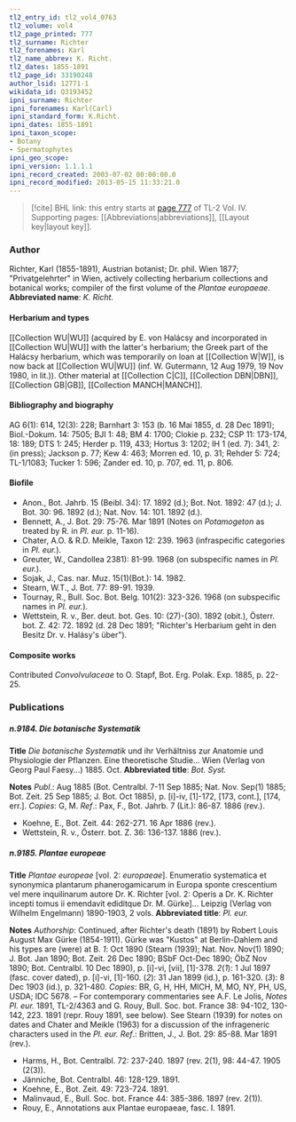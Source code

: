 ```yaml
---
tl2_entry_id: tl2_vol4_0763
tl2_volume: vol4
tl2_page_printed: 777
tl2_surname: Richter
tl2_forenames: Karl
tl2_name_abbrev: K. Richt.
tl2_dates: 1855-1891
tl2_page_id: 33190248
author_lsid: 12771-1
wikidata_id: Q3193452
ipni_surname: Richter
ipni_forenames: Karl(Carl)
ipni_standard_form: K.Richt.
ipni_dates: 1855-1891
ipni_taxon_scope: 
- Botany
- Spermatophytes
ipni_geo_scope: 
ipni_version: 1.1.1.1
ipni_record_created: 2003-07-02 00:00:00.0
ipni_record_modified: 2013-05-15 11:33:21.0
---
```



> [!cite] BHL link: this entry starts at [page 777](https://www.biodiversitylibrary.org/page/33190248) of TL-2 Vol. IV.
> Supporting pages: [[Abbreviations|abbreviations]], [[Layout key|layout key]].

### Author

Richter, Karl (1855-1891), Austrian botanist; Dr. phil. Wien 1877; "Privatgelehrter" in Wien, actively collecting herbarium collections and botanical works; compiler of the first volume of the *Plantae europaeae*. 
**Abbreviated name**: *K. Richt.*

#### Herbarium and types

[[Collection WU|WU]] (acquired by E. von Halácsy and incorporated in [[Collection WU|WU]] with the latter's herbarium; the Greek part of the Halácsy herbarium, which was temporarily on loan at [[Collection W|W]], is now back at [[Collection WU|WU]] (inf. W. Gutermann, 12 Aug 1979, 19 Nov 1980, in lit.)). Other material at [[Collection C|C]], [[Collection DBN|DBN]], [[Collection GB|GB]], [[Collection MANCH|MANCH]].

#### Bibliography and biography

AG 6(1): 614, 12(3): 228; Barnhart 3: 153 (b. 16 Mai 1855, d. 28 Dec 1891); Biol.-Dokum. 14: 7505; BJI 1: 48; BM 4: 1700; Clokie p. 232; CSP 11: 173-174, 18: 189; DTS 1: 245; Herder p. 119, 433; Hortus 3: 1202; IH 1 (ed. 7): 341, 2: (in press); Jackson p. 77; Kew 4: 463; Morren ed. 10, p. 31; Rehder 5: 724; TL-1/1083; Tucker 1: 596; Zander ed. 10, p. 707, ed. 11, p. 806.

#### Biofile

- Anon., Bot. Jahrb. 15 (Beibl. 34): 17. 1892 (d.); Bot. Not. 1892: 47 (d.); J. Bot. 30: 96. 1892 (d.); Nat. Nov. 14: 101. 1892 (d.).
- Bennett, A., J. Bot. 29: 75-76. Mar 1891 (Notes on *Potamogeton* as treated by R. in *Pl. eur.* p. 11-16).
- Chater, A.O. & R.D. Meikle, Taxon 12: 239. 1963 (infraspecific categories in *Pl. eur.*).
- Greuter, W., Candollea 2381): 81-99. 1968 (on subspecific names in *Pl. eur.*).
- Sojak, J., Cas. nar. Muz. 15(1)(Bot.): 14. 1982.
- Stearn, W.T., J. Bot. 77: 89-91. 1939.
- Tournay, R., Bull. Soc. Bot. Belg. 101(2): 323-326. 1968 (on subspecific names in *Pl. eur.*).
- Wettstein, R. v., Ber. deut. bot. Ges. 10: (27)-(30). 1892 (obit.), Österr. bot. Z. 42: 72. 1892 (d. 28 Dec 1891; "Richter's Herbarium geht in den Besitz Dr. v. Halásy's über").

#### Composite works

Contributed *Convolvulaceae* to O. Stapf, Bot. Erg. Polak. Exp. 1885, p. 22-25.

### Publications

##### n.9184. Die botanische Systematik

**Title**
*Die botanische Systematik* und ihr Verhältniss zur Anatomie und Physiologie der Pflanzen. Eine theoretische Studie... Wien (Verlag von Georg Paul Faesy...) 1885. Oct.
**Abbreviated title**: *Bot. Syst.*

**Notes**
*Publ*.: Aug 1885 (Bot. Centralbl. 7-11 Sep 1885; Nat. Nov. Sep(1) 1885; Bot. Zeit. 25 Sep 1885; J. Bot. Oct 1885), p. \[i\]-iv, \[1\]-172, \[173, cont.\], \[174, err.\]. *Copies*: G, M.
*Ref*.: Pax, F., Bot. Jahrb. 7 (Lit.): 86-87. 1886 (rev.).
- Koehne, E., Bot. Zeit. 44: 262-271. 16 Apr 1886 (rev.).
- Wettstein, R. v., Österr. bot. Z. 36: 136-137. 1886 (rev.).

##### n.9185. Plantae europeae

**Title**
*Plantae europeae* \[vol. 2: *europaeae*\]. Enumeratio systematica et synonymica plantarum phanerogamicarum in Europa sponte crescentium vel mere inquilinarum autore Dr. K. Richter \[vol. 2: Operis a Dr. K. Richter incepti tomus ii emendavit ediditque Dr. M. Gürke\]... Leipzig (Verlag von Wilhelm Engelmann) 1890-1903, 2 vols.
**Abbreviated title**: *Pl. eur.*

**Notes**
*Authorship*: Continued, after Richter's death (1891) by Robert Louis August Max Gürke (1854-1911). Gürke was "Kustos" at Berlin-Dahlem and his types are (were) at B.
*1*: Oct 1890 (Stearn (1939); Nat. Nov. Nov(1) 1890; J. Bot. Jan 1890; Bot. Zeit. 26 Dec 1890; BSbF Oct-Dec 1890; ÖbZ Nov 1890; Bot. Centralbl. 10 Dec 1890), p. \[i\]-vi, \[vii\], \[1\]-378.
*2*(*1*): 1 Jul 1897 (fasc. cover dated), p. \[i\]-vi, \[1\]-160. (*2*): 31 Jan 1899 (id.), p. 161-320.
(*3*): 8 Dec 1903 (id.), p. 321-480.
*Copies*: BR, G, H, HH, MICH, M, MO, NY, PH, US, USDA; IDC 5678. – For contemporary commentaries see A.F. Le Jolis, *Notes Pl. eur.* 1891, TL-2/4363 and G. Rouy, Bull. Soc. bot. France 38: 94-102, 130-142, 223. 1891 (repr. Rouy 1891, see below). See Stearn (1939) for notes on dates and Chater and Meikle (1963) for a discussion of the infrageneric characters used in the *Pl. eur.*
*Ref*.: Britten, J., J. Bot. 29: 85-88. Mar 1891 (rev.).
- Harms, H., Bot. Centralbl. 72: 237-240. 1897 (rev. 2(1), 98: 44-47. 1905 (2(3)).
- Jänniche, Bot. Centralbl. 46: 128-129. 1891.
- Koehne, E., Bot. Zeit. 49: 723-724. 1891.
- Malinvaud, E., Bull. Soc. bot. France 44: 385-386. 1897 (rev. 2(1)).
- Rouy, E., Annotations aux Plantae europaeae, fasc. I. 1891.


